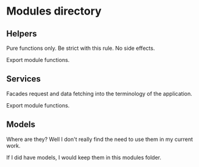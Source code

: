 # Modules directory

## Helpers

Pure functions only. Be strict with this rule. No side effects.

Export module functions.

## Services

Facades request and data fetching into the terminology of the application.

Export module functions.

## Models

Where are they? Well I don't really find the need to use them in my current work.

If I did have models, I would keep them in this modules folder.
